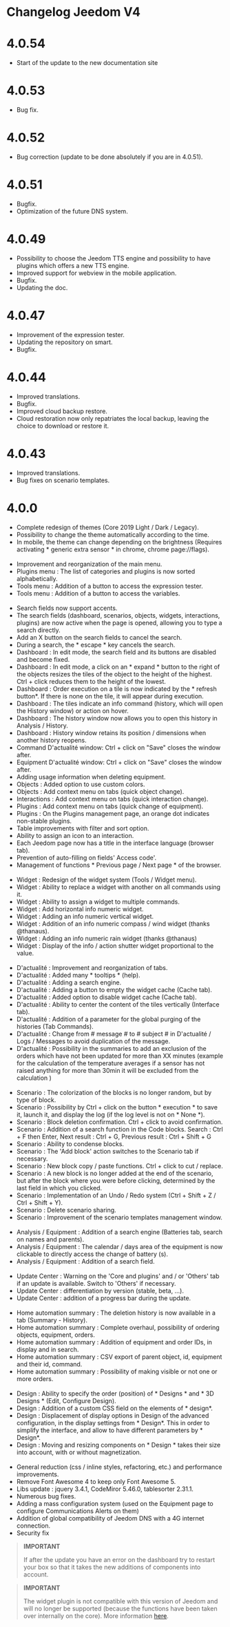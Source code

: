
Changelog Jeedom V4
=========

4.0.54
=====

- Start of the update to the new documentation site

4.0.53
=====

- Bug fix.

4.0.52
=====

- Bug correction (update to be done absolutely if you are in 4.0.51).

4.0.51
=====

- Bugfix.
- Optimization of the future DNS system.

4.0.49
=====

- Possibility to choose the Jeedom TTS engine and possibility to have plugins which offers a new TTS engine.
- Improved support for webview in the mobile application.
- Bugfix.
- Updating the doc.

4.0.47
=====

- Improvement of the expression tester.
- Updating the repository on smart.
- Bugfix.

4.0.44
=====

- Improved translations.
- Bugfix.
- Improved cloud backup restore.
- Cloud restoration now only repatriates the local backup, leaving the choice to download or restore it.

4.0.43
=====

- Improved translations.
- Bug fixes on scenario templates.

4.0.0
=====
- Complete redesign of themes (Core 2019 Light / Dark / Legacy).
- Possibility to change the theme automatically according to the time.
- In mobile, the theme can change depending on the brightness (Requires activating * generic extra sensor * in chrome, chrome page://flags).<br/><br/>
- Improvement and reorganization of the main menu.
- Plugins menu : The list of categories and plugins is now sorted alphabetically.
- Tools menu : Addition of a button to access the expression tester.
- Tools menu : Addition of a button to access the variables.<br/><br/>
- Search fields now support accents.
- The search fields (dashboard, scenarios, objects, widgets, interactions, plugins) are now active when the page is opened, allowing you to type a search directly.
- Add an X button on the search fields to cancel the search.
- During a search, the * escape * key cancels the search.
- Dashboard : In edit mode, the search field and its buttons are disabled and become fixed.
- Dashboard : In edit mode, a click on an * expand * button to the right of the objects resizes the tiles of the object to the height of the highest. Ctrl + click reduces them to the height of the lowest.
- Dashboard : Order execution on a tile is now indicated by the * refresh button*. If there is none on the tile, it will appear during execution.
- Dashboard : The tiles indicate an info command (history, which will open the History window) or action on hover.
- Dashboard : The history window now allows you to open this history in Analysis / History.
- Dashboard : History window retains its position / dimensions when another history reopens.
- Command D'actualité window: Ctrl + click on &quot;Save&quot; closes the window after.
- Equipment D'actualité window: Ctrl + click on &quot;Save&quot; closes the window after.
- Adding usage information when deleting equipment.
- Objects : Added option to use custom colors.
- Objects : Add context menu on tabs (quick object change).
- Interactions : Add context menu on tabs (quick interaction change).
- Plugins : Add context menu on tabs (quick change of equipment).
- Plugins : On the Plugins management page, an orange dot indicates non-stable plugins.
- Table improvements with filter and sort option.
- Ability to assign an icon to an interaction.
- Each Jeedom page now has a title in the interface language (browser tab).
- Prevention of auto-filling on fields&#39; Access code'.
- Management of functions * Previous page / Next page * of the browser.<br/><br/>
- Widget : Redesign of the widget system (Tools / Widget menu).
- Widget : Ability to replace a widget with another on all commands using it.
- Widget : Ability to assign a widget to multiple commands.
- Widget : Add horizontal info numeric widget.
- Widget : Adding an info numeric vertical widget.
- Widget : Addition of an info numeric compass / wind widget (thanks @thanaus).
- Widget : Adding an info numeric rain widget (thanks @thanaus)
- Widget : Display of the info / action shutter widget proportional to the value.<br/><br/>
- D'actualité : Improvement and reorganization of tabs.
- D'actualité : Added many * tooltips * (help).
- D'actualité : Adding a search engine.
- D'actualité : Adding a button to empty the widget cache (Cache tab).
- D'actualité : Added option to disable widget cache (Cache tab).
- D'actualité : Ability to center the content of the tiles vertically (Interface tab).
- D'actualité : Addition of a parameter for the global purging of the histories (Tab Commands).
- D'actualité : Change from # message # to # subject # in D'actualité / Logs / Messages to avoid duplication of the message.
- D'actualité : Possibility in the summaries to add an exclusion of the orders which have not been updated for more than XX minutes (example for the calculation of the temperature averages if a sensor has not raised anything for more than 30min it will be excluded from the calculation )<br/><br/>
- Scenario : The colorization of the blocks is no longer random, but by type of block.
- Scenario : Possibility by Ctrl + click on the button * execution * to save it, launch it, and display the log (if the log level is not on * None *).
- Scenario : Block deletion confirmation. Ctrl + click to avoid confirmation.
- Scenario : Addition of a search function in the Code blocks. Search : Ctrl + F then Enter, Next result : Ctrl + G, Previous result : Ctrl + Shift + G
- Scenario : Ability to condense blocks.
- Scenario : The &#39;Add block&#39; action switches to the Scenario tab if necessary.
- Scenario : New block copy / paste functions. Ctrl + click to cut / replace.
- Scenario : A new block is no longer added at the end of the scenario, but after the block where you were before clicking, determined by the last field in which you clicked.
- Scenario : Implementation of an Undo / Redo system (Ctrl + Shift + Z / Ctrl + Shift + Y).
- Scenario : Delete scenario sharing.
- Scenario : Improvement of the scenario templates management window.<br/><br/>
- Analysis / Equipment : Addition of a search engine (Batteries tab, search on names and parents).
- Analysis / Equipment : The calendar / days area of the equipment is now clickable to directly access the change of battery (s).
- Analysis / Equipment : Addition of a search field.<br/><br/>
- Update Center : Warning on the &#39;Core and plugins&#39; and / or &#39;Others&#39; tab if an update is available. Switch to &#39;Others&#39; if necessary.
- Update Center : differentiation by version (stable, beta, ...).
- Update Center : addition of a progress bar during the update.<br/><br/>
- Home automation summary : The deletion history is now available in a tab (Summary - History).
- Home automation summary : Complete overhaul, possibility of ordering objects, equipment, orders.
- Home automation summary : Addition of equipment and order IDs, in display and in search.
- Home automation summary : CSV export of parent object, id, equipment and their id, command.
- Home automation summary : Possibility of making visible or not one or more orders.<br/><br/>
- Design : Ability to specify the order (position) of * Designs * and * 3D Designs * (Edit, Configure Design).
- Design : Addition of a custom CSS field on the elements of * design*.
- Design : Displacement of display options in Design of the advanced configuration, in the display settings from * Design*. This in order to simplify the interface, and allow to have different parameters by * Design*.
- Design : Moving and resizing components on * Design * takes their size into account, with or without magnetization.<br/><br/>
- General reduction (css / inline styles, refactoring, etc.) and performance improvements.
- Remove Font Awesome 4 to keep only Font Awesome 5.
- Libs update : jquery 3.4.1, CodeMiror 5.46.0, tablesorter 2.31.1.
- Numerous bug fixes.
- Adding a mass configuration system (used on the Equipment page to configure Communications Alerts on them)
- Addition of global compatibility of Jeedom DNS with a 4G internet connection.
- Security fix

>**IMPORTANT**
>
>If after the update you have an error on the dashboard try to restart your box so that it takes the new additions of components into account.

>**IMPORTANT**
>
>The widget plugin is not compatible with this version of Jeedom and will no longer be supported (because the functions have been taken over internally on the core). More information [here](https://www.Jeedom.com/blog/4368-les-widgets-en-v4).

